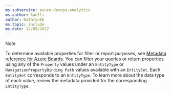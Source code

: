 ```yaml
---
ms.subservice: azure-devops-analytics
ms.author: kaelli
author: KathrynEE
ms.topic: include
ms.date: 12/05/2022
---
```


> [!NOTE]   
> To determine available properties for filter or report purposes, see [Metadata reference for Azure Boards](../../analytics/entity-reference-boards).  You can filter your queries or return properties using any of the `Property` values under an `EntityType` or `NavigationPropertyBinding Path` values available with an `EntitySet`. Each `EntitySet` corresponds to an `EntityType`. To learn more about the data type of each value, review the metadata provided for the corresponding `EntityType`.  


